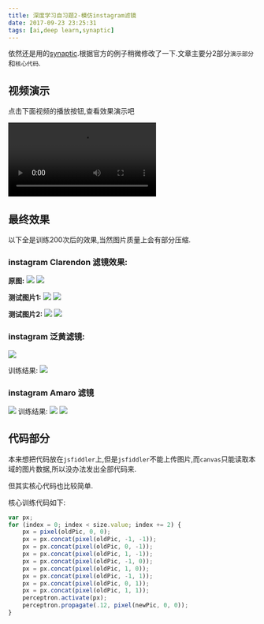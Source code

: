 ```yaml
---
title: 深度学习自习题2-模仿instagram滤镜
date: 2017-09-23 23:25:31
tags: [ai,deep learn,synaptic]
---
```


依然还是用的[synaptic](https://github.com/cazala/synaptic).根据官方的例子稍微修改了一下.文章主要分2部分`演示部分`和`核心代码`.


## 视频演示

点击下面视频的播放按钮,查看效果演示吧

<video controls="controls" src="http://7xi4sn.com1.z0.glb.clouddn.com/blog/video/ai/ai_2_1.mp4"></video>


## 最终效果
以下全是训练200次后的效果,当然图片质量上会有部分压缩.
<!--more-->
### **instagram Clarendon 滤镜效果:**
**原图:**
![](https://ss.jiasucloud.com/blog/image/oldpic.jpeg-s) ![](https://ss.jiasucloud.com/blog/image/newpic_1.jpeg-s)


**测试图片1:**
![](https://ss.jiasucloud.com/blog/image/original_1.jpg-s) ![](https://ss.jiasucloud.com/blog/image/1-1.png-s)

**测试图片2:**
![](https://ss.jiasucloud.com/blog/image/original_2.jpg-s) ![](https://ss.jiasucloud.com/blog/image/2-1.png-s)


### **instagram 泛黄滤镜:**
![](https://ss.jiasucloud.com/blog/image/newpic_2.jpeg-s)

训练结果:
![](https://ss.jiasucloud.com/blog/image/2-2.png-s)

### **instagram Amaro 滤镜**
![](https://ss.jiasucloud.com/blog/image/newpic_3.jpeg-s)
训练结果:
![](https://ss.jiasucloud.com/blog/image/1-3.png-s) ![](https://ss.jiasucloud.com/blog/image/2-3.png-s)


## 代码部分

本来想把代码放在`jsfiddler`上,但是`jsfiddler`不能上传图片,而`canvas`只能读取本域的图片数据,所以没办法发出全部代码来.

但其实核心代码也比较简单.

核心训练代码如下:

```js
var px;
for (index = 0; index < size.value; index += 2) {
	px = pixel(oldPic, 0, 0);
	px = px.concat(pixel(oldPic, -1, -1));
	px = px.concat(pixel(oldPic, 0, -1));
	px = px.concat(pixel(oldPic, 1, -1));
	px = px.concat(pixel(oldPic, -1, 0));
	px = px.concat(pixel(oldPic, 1, 0));
	px = px.concat(pixel(oldPic, -1, 1));
	px = px.concat(pixel(oldPic, 0, 1));
	px = px.concat(pixel(oldPic, 1, 1));
	perceptron.activate(px);
	perceptron.propagate(.12, pixel(newPic, 0, 0));
}
```


